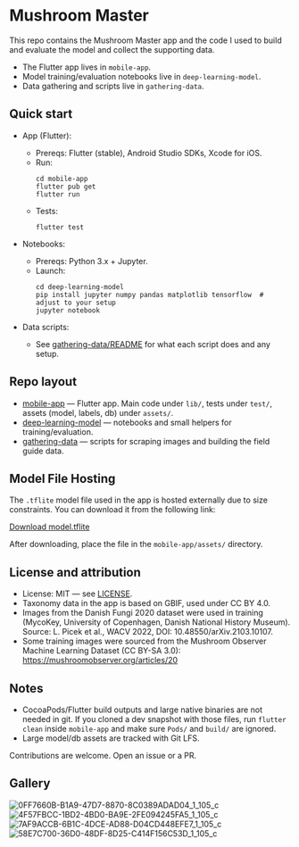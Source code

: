 # Mushroom Master

This repo contains the Mushroom Master app and the code I used to build and evaluate the model and collect the supporting data.

- The Flutter app lives in `mobile-app`.
- Model training/evaluation notebooks live in `deep-learning-model`.
- Data gathering and scripts live in `gathering-data`.

## Quick start

- App (Flutter):
  - Prereqs: Flutter (stable), Android Studio SDKs, Xcode for iOS.
  - Run:
    ```
    cd mobile-app
    flutter pub get
    flutter run
    ```
  - Tests:
    ```
    flutter test
    ```

- Notebooks:
  - Prereqs: Python 3.x + Jupyter.
  - Launch:
    ```
    cd deep-learning-model
    pip install jupyter numpy pandas matplotlib tensorflow  # adjust to your setup
    jupyter notebook
    ```

- Data scripts:
  - See [gathering-data/README](gathering-data/README.md) for what each script does and any setup.

## Repo layout

- [mobile-app](mobile-app/README.md) — Flutter app. Main code under `lib/`, tests under `test/`, assets (model, labels, db) under `assets/`.
- [deep-learning-model](deep-learning-model/README.md) — notebooks and small helpers for training/evaluation.
- [gathering-data](gathering-data/README.md) — scripts for scraping images and building the field guide data.

## Model File Hosting

The `.tflite` model file used in the app is hosted externally due to size constraints. You can download it from the following link:

[Download model.tflite](https://drive.google.com/drive/u/0/folders/1EZMteL_5zmNYjDi0AsAEAfsgrGLrqjMD)

After downloading, place the file in the `mobile-app/assets/` directory.

## License and attribution

- License: MIT — see [LICENSE](LICENSE).
- Taxonomy data in the app is based on GBIF, used under CC BY 4.0.
- Images from the Danish Fungi 2020 dataset were used in training (MycoKey, University of Copenhagen, Danish National History Museum). Source: L. Picek et al., WACV 2022, DOI: 10.48550/arXiv.2103.10107.
- Some training images were sourced from the Mushroom Observer Machine Learning Dataset (CC BY-SA 3.0): https://mushroomobserver.org/articles/20

## Notes

- CocoaPods/Flutter build outputs and large native binaries are not needed in git. If you cloned a dev snapshot with those files, run `flutter clean` inside `mobile-app` and make sure `Pods/` and `build/` are ignored.
- Large model/db assets are tracked with Git LFS.

Contributions are welcome. Open an issue or a PR.

## Gallery
![0FF7660B-B1A9-47D7-8870-8C0389ADAD04_1_105_c](https://github.com/user-attachments/assets/1fed40e8-796a-424a-905e-40bb64236688)
![4F57FBCC-1BD2-4BD0-BA9E-2FE094245FA5_1_105_c](https://github.com/user-attachments/assets/fd362345-027a-4c02-8e1f-640daaf9fefd)
![7AF9ACCB-6B1C-4DCE-AD88-D04CD448EFE7_1_105_c](https://github.com/user-attachments/assets/6a677144-bba6-4b1e-be83-102131179837)
![58E7C700-36D0-48DF-8D25-C414F156C53D_1_105_c](https://github.com/user-attachments/assets/fad3d533-43bf-43d8-bb5c-563fc1ee8170)
